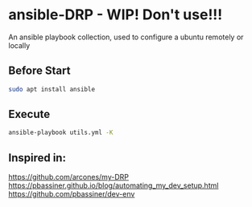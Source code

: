 # ansible-DRP - WIP! Don't use!!!

An ansible playbook collection, used to configure a ubuntu remotely or locally

## Before Start

```bash
sudo apt install ansible
```

## Execute

```bash
ansible-playbook utils.yml -K
```
## Inspired in:

https://github.com/arcones/my-DRP
https://pbassiner.github.io/blog/automating_my_dev_setup.html
https://github.com/pbassiner/dev-env
